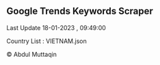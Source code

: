

## Google Trends Keywords Scraper 
 
Last Update 18-01-2023 , 09:49:00

Country List :
VIETNAM.json



© Abdul Muttaqin 
